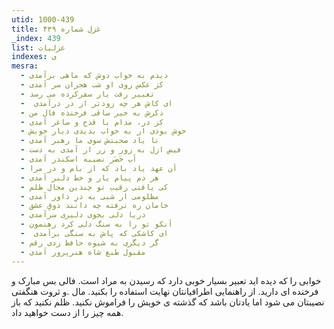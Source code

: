 ```yaml
---
utid: 1000-439
title: غزل شماره ۴۳۹
_index: 439
list: غزلیات
indexes: ی
mesra:
  - دیدم به خواب دوش که ماهی برآمدی
  - کز عکس روی او شب هجران سر آمدی
  - تعبیر رفت یار سفرکرده می رسد
  - ‌ ای کاش هر چه زودتر از در درآمدی
  - ذکرش به خیر ساقی فرخنده فال من
  - کز در، مدام با قدح و ساغر آمدی
  - خوش بودی ار به خواب بدیدی دیار خویش
  - تا یاد صحبتش سوی ما رهبر آمدی
  - فیض ازل به زور و زر ار آمدی به دست
  - آب خَضَر نصیبه اسکندر آمدی
  - آن عهد یاد باد که از بام و در مرا
  - هر دم پیام یار و خط دلبر آمدی
  - کی یافتی رقیب تو چندین مجال ظلم
  - مظلومی ار شبی به درِ داور آمدی
  - خامان ره نرفته چه دانند ذوقِ عشق
  - دریا دلی بجوی دلیری سرآمدی
  - آنکو تو را به سنگ دلی کرد رهنمون
  - ‌ ای کاشکی که پاش به سنگی برآمدی
  - گر دیگری به شیوه حافظ زدی رقم
  - مقبول طبع شاه هنرپرور آمدی
---
```

خوابی را که دیده اید تعبیر بسیار خوبی دارد که رسیدن به مراد است. فالی بس مبارک و فرخنده ای دارید. از راهنمایی اطرافیانتان نهایت استفاده را بکنید. مال .و ثروت هنگفتی نصیبتان می شود اما یادتان باشد که گذشته ی خویش را فراموش نکنید. ظلم نکنید که باز همه چیز را از دست خواهید داد.
